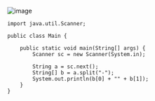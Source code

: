 ![image](https://user-images.githubusercontent.com/58898466/152933717-d93bb4ba-0abc-4d8d-a057-0f2beed2bd6e.png)
~~~
import java.util.Scanner;

public class Main {

	public static void main(String[] args) {
        Scanner sc = new Scanner(System.in);

        String a = sc.next();
        String[] b = a.split("-");
        System.out.println(b[0] + "" + b[1]);
	}
}
~~~
